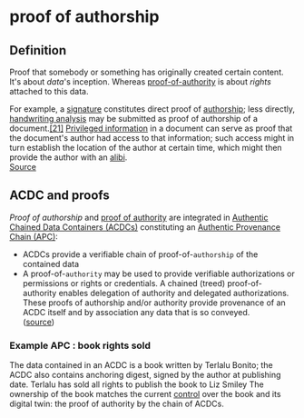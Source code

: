 # proof of authorship
## Definition

Proof that somebody or something has originally created certain content. It's about _data_'s inception. Whereas [proof-of-authority](proof-of-authority) is about _rights_ attached to this data.

For example, a [signature](https://en.wikipedia.org/wiki/Signature) constitutes direct proof of [authorship](https://en.wikipedia.org/wiki/Authorship); less directly, [handwriting analysis](https://en.wikipedia.org/wiki/Handwriting_analysis) may be submitted as proof of authorship of a document.[[21]](https://en.wikipedia.org/wiki/Proof_(truth)?wprov=srpw1_0#cite_note-21) [Privileged information](https://en.wikipedia.org/wiki/Secret) in a document can serve as proof that the document's author had access to that information; such access might in turn establish the location of the author at certain time, which might then provide the author with an [alibi](https://en.wikipedia.org/wiki/Alibi).  
[Source](https://en.wikipedia.org/wiki/Proof_(truth))

## ACDC and proofs

_Proof of authorship_ and [proof of authority](proof-of-authority) are integrated in [Authentic Chained Data Containers (ACDCs)](authentic-chained-data-container) constituting an [Authentic Provenance Chain (APC)](authentic-provenance-chain):
- ACDCs provide a verifiable chain of proof-of-`authorship` of the contained data
- A proof-of-`authority` may be used to provide verifiable authorizations or permissions or rights or credentials. A chained (treed) proof-of-authority enables delegation of authority and delegated authorizations.
These proofs of authorship and/or authority provide provenance of an ACDC itself and by association any data that is so conveyed.  
([source](https://github.com/trustoverip/tswg-acdc-specification/blob/main/draft-ssmith-acdc.md#introduction))

### Example APC : book rights sold

The data contained in an ACDC is a book written by Terlalu Bonito; the ACDC also contains anchoring digest, signed by the author at publishing date. Terlalu has sold all rights to publish the book to Liz Smiley The ownership of the book matches the current [control](controller) over the book and its digital twin: the proof of authority by the chain of ACDCs.
